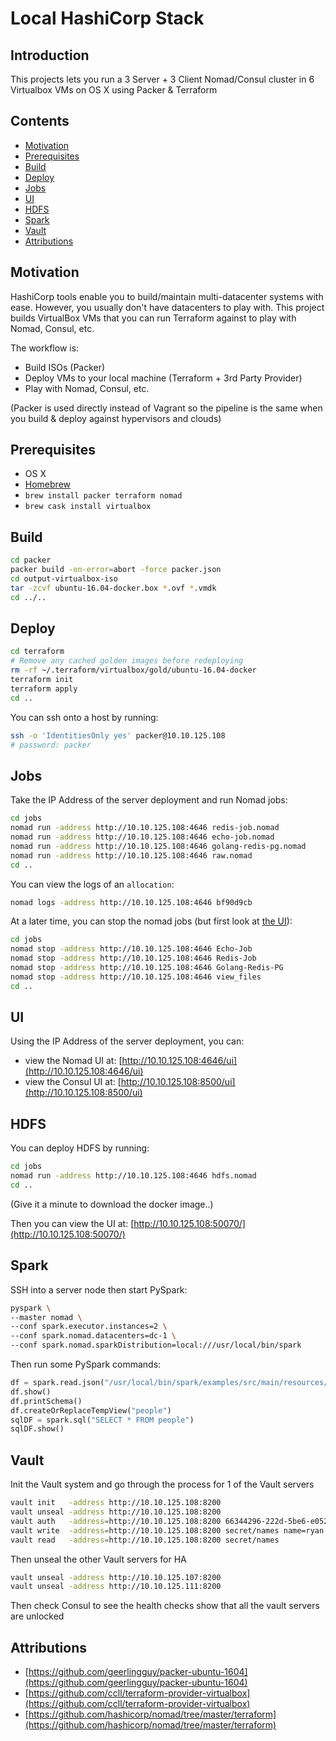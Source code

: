 # Local HashiCorp Stack

## Introduction

This projects lets you run a 3 Server + 3 Client Nomad/Consul cluster in 6 Virtualbox VMs on OS X using Packer & Terraform

## Contents

- [Motivation](#motivation)
- [Prerequisites](#prerequisites)
- [Build](#build)
- [Deploy](#deploy)
- [Jobs](#jobs)
- [UI](#ui)
- [HDFS](#hdfs)
- [Spark](#spark)
- [Vault](#vault)
- [Attributions](#attributions)

## Motivation

HashiCorp tools enable you to build/maintain multi-datacenter systems with ease. However, you usually don't have datacenters to play with. This project builds VirtualBox VMs that you can run Terraform against to play with Nomad, Consul, etc.

The workflow is:
- Build ISOs (Packer)
- Deploy VMs to your local machine (Terraform + 3rd Party Provider)
- Play with Nomad, Consul, etc.

(Packer is used directly instead of Vagrant so the pipeline is the same when you build & deploy against hypervisors and clouds)

## Prerequisites

- OS X
- [Homebrew](https://brew.sh/)
- `brew install packer terraform nomad`
- `brew cask install virtualbox`

## Build

```bash
cd packer
packer build -on-error=abort -force packer.json
cd output-virtualbox-iso
tar -zcvf ubuntu-16.04-docker.box *.ovf *.vmdk
cd ../..
```

## Deploy

```bash
cd terraform
# Remove any cached golden images before redeploying
rm -rf ~/.terraform/virtualbox/gold/ubuntu-16.04-docker
terraform init
terraform apply
cd ..
```

You can ssh onto a host by running:

```bash
ssh -o 'IdentitiesOnly yes' packer@10.10.125.108
# password: packer
```

## Jobs

Take the IP Address of the server deployment and run Nomad jobs:

```bash
cd jobs
nomad run -address http://10.10.125.108:4646 redis-job.nomad
nomad run -address http://10.10.125.108:4646 echo-job.nomad
nomad run -address http://10.10.125.108:4646 golang-redis-pg.nomad
nomad run -address http://10.10.125.108:4646 raw.nomad
cd ..
```

You can view the logs of an `allocation`:

```bash
nomad logs -address http://10.10.125.108:4646 bf90d9cb
```

At a later time, you can stop the nomad jobs (but first look at [the UI](#ui)):

```bash
cd jobs
nomad stop -address http://10.10.125.108:4646 Echo-Job
nomad stop -address http://10.10.125.108:4646 Redis-Job
nomad stop -address http://10.10.125.108:4646 Golang-Redis-PG
nomad stop -address http://10.10.125.108:4646 view_files
cd ..
```

## UI

Using the IP Address of the server deployment, you can:

- view the Nomad UI at: [http://10.10.125.108:4646/ui](http://10.10.125.108:4646/ui)
- view the Consul UI at: [http://10.10.125.108:8500/ui](http://10.10.125.108:8500/ui)

## HDFS

You can deploy HDFS by running:

```bash
cd jobs
nomad run -address http://10.10.125.108:4646 hdfs.nomad
cd ..
```

(Give it a minute to download the docker image..)

Then you can view the UI at: [http://10.10.125.108:50070/](http://10.10.125.108:50070/)

## Spark

SSH into a server node then start PySpark:

```bash
pyspark \
--master nomad \
--conf spark.executor.instances=2 \
--conf spark.nomad.datacenters=dc-1 \
--conf spark.nomad.sparkDistribution=local:///usr/local/bin/spark
```

Then run some PySpark commands:

```python
df = spark.read.json("/usr/local/bin/spark/examples/src/main/resources/people.json")
df.show()
df.printSchema()
df.createOrReplaceTempView("people")
sqlDF = spark.sql("SELECT * FROM people")
sqlDF.show()
```

## Vault

Init the Vault system and go through the process for 1 of the Vault servers

```bash
vault init   -address http://10.10.125.108:8200
vault unseal -address http://10.10.125.108:8200
vault auth   -address=http://10.10.125.108:8200 66344296-222d-5be6-e052-15679209e0e7
vault write  -address=http://10.10.125.108:8200 secret/names name=ryan
vault read   -address=http://10.10.125.108:8200 secret/names
```

Then unseal the other Vault servers for HA

```bash
vault unseal -address http://10.10.125.107:8200
vault unseal -address http://10.10.125.111:8200
```

Then check Consul to see the health checks show that all the vault servers are unlocked

## Attributions

- [https://github.com/geerlingguy/packer-ubuntu-1604](https://github.com/geerlingguy/packer-ubuntu-1604)
- [https://github.com/ccll/terraform-provider-virtualbox](https://github.com/ccll/terraform-provider-virtualbox)
- [https://github.com/hashicorp/nomad/tree/master/terraform](https://github.com/hashicorp/nomad/tree/master/terraform)
